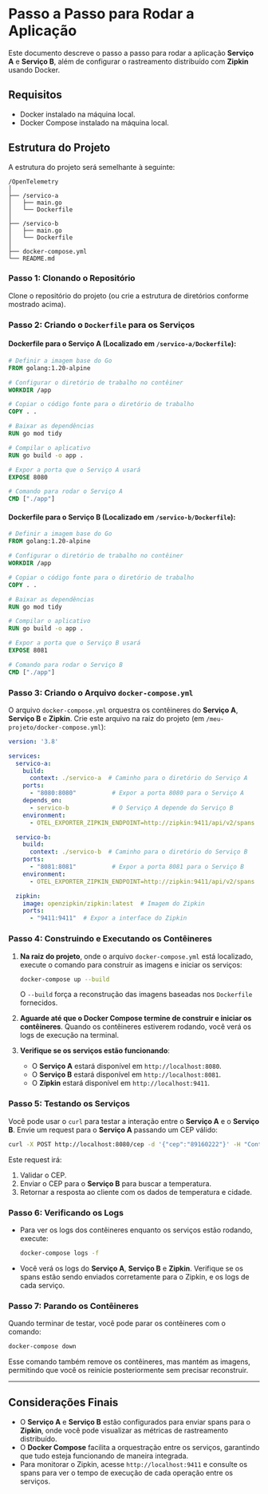 
# Passo a Passo para Rodar a Aplicação

Este documento descreve o passo a passo para rodar a aplicação **Serviço A** e **Serviço B**, além de configurar o rastreamento distribuído com **Zipkin** usando Docker.

## Requisitos

- Docker instalado na máquina local.
- Docker Compose instalado na máquina local.

## Estrutura do Projeto

A estrutura do projeto será semelhante à seguinte:

```
/OpenTelemetry
│
├── /servico-a
│   ├── main.go
│   └── Dockerfile
│
├── /servico-b
│   ├── main.go
│   └── Dockerfile
│
├── docker-compose.yml
└── README.md
```

### Passo 1: Clonando o Repositório

Clone o repositório do projeto (ou crie a estrutura de diretórios conforme mostrado acima).

### Passo 2: Criando o `Dockerfile` para os Serviços

#### Dockerfile para o **Serviço A** (Localizado em `/servico-a/Dockerfile`):

```Dockerfile
# Definir a imagem base do Go
FROM golang:1.20-alpine

# Configurar o diretório de trabalho no contêiner
WORKDIR /app

# Copiar o código fonte para o diretório de trabalho
COPY . .

# Baixar as dependências
RUN go mod tidy

# Compilar o aplicativo
RUN go build -o app .

# Expor a porta que o Serviço A usará
EXPOSE 8080

# Comando para rodar o Serviço A
CMD ["./app"]
```

#### Dockerfile para o **Serviço B** (Localizado em `/servico-b/Dockerfile`):

```Dockerfile
# Definir a imagem base do Go
FROM golang:1.20-alpine

# Configurar o diretório de trabalho no contêiner
WORKDIR /app

# Copiar o código fonte para o diretório de trabalho
COPY . .

# Baixar as dependências
RUN go mod tidy

# Compilar o aplicativo
RUN go build -o app .

# Expor a porta que o Serviço B usará
EXPOSE 8081

# Comando para rodar o Serviço B
CMD ["./app"]
```

### Passo 3: Criando o Arquivo `docker-compose.yml`

O arquivo `docker-compose.yml` orquestra os contêineres do **Serviço A**, **Serviço B** e **Zipkin**. Crie este arquivo na raiz do projeto (em `/meu-projeto/docker-compose.yml`):

```yaml
version: '3.8'

services:
  servico-a:
    build:
      context: ./servico-a  # Caminho para o diretório do Serviço A
    ports:
      - "8080:8080"          # Expor a porta 8080 para o Serviço A
    depends_on:
      - servico-b            # O Serviço A depende do Serviço B
    environment:
      - OTEL_EXPORTER_ZIPKIN_ENDPOINT=http://zipkin:9411/api/v2/spans  # Configuração do Zipkin

  servico-b:
    build:
      context: ./servico-b  # Caminho para o diretório do Serviço B
    ports:
      - "8081:8081"          # Expor a porta 8081 para o Serviço B
    environment:
      - OTEL_EXPORTER_ZIPKIN_ENDPOINT=http://zipkin:9411/api/v2/spans  # Configuração do Zipkin

  zipkin:
    image: openzipkin/zipkin:latest  # Imagem do Zipkin
    ports:
      - "9411:9411"  # Expor a interface do Zipkin
```

### Passo 4: Construindo e Executando os Contêineres

1. **Na raiz do projeto**, onde o arquivo `docker-compose.yml` está localizado, execute o comando para construir as imagens e iniciar os serviços:

   ```bash
   docker-compose up --build
   ```

   O `--build` força a reconstrução das imagens baseadas nos `Dockerfile` fornecidos.

2. **Aguarde até que o Docker Compose termine de construir e iniciar os contêineres**. Quando os contêineres estiverem rodando, você verá os logs de execução na terminal.

3. **Verifique se os serviços estão funcionando**:

   - O **Serviço A** estará disponível em `http://localhost:8080`.
   - O **Serviço B** estará disponível em `http://localhost:8081`.
   - O **Zipkin** estará disponível em `http://localhost:9411`.

### Passo 5: Testando os Serviços

Você pode usar o `curl` para testar a interação entre o **Serviço A** e o **Serviço B**. Envie um request para o **Serviço A** passando um CEP válido:

```bash
curl -X POST http://localhost:8080/cep -d '{"cep":"89160222"}' -H "Content-Type: application/json"
```

Este request irá:

1. Validar o CEP.
2. Enviar o CEP para o **Serviço B** para buscar a temperatura.
3. Retornar a resposta ao cliente com os dados de temperatura e cidade.

### Passo 6: Verificando os Logs

- Para ver os logs dos contêineres enquanto os serviços estão rodando, execute:

  ```bash
  docker-compose logs -f
  ```

- Você verá os logs do **Serviço A**, **Serviço B** e **Zipkin**. Verifique se os spans estão sendo enviados corretamente para o Zipkin, e os logs de cada serviço.

### Passo 7: Parando os Contêineres

Quando terminar de testar, você pode parar os contêineres com o comando:

```bash
docker-compose down
```

Esse comando também remove os contêineres, mas mantém as imagens, permitindo que você os reinicie posteriormente sem precisar reconstruir.

---

## Considerações Finais

- O **Serviço A** e **Serviço B** estão configurados para enviar spans para o **Zipkin**, onde você pode visualizar as métricas de rastreamento distribuído.
- O **Docker Compose** facilita a orquestração entre os serviços, garantindo que tudo esteja funcionando de maneira integrada.
- Para monitorar o Zipkin, acesse `http://localhost:9411` e consulte os spans para ver o tempo de execução de cada operação entre os serviços.
